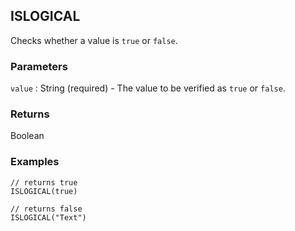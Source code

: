 ## ISLOGICAL

Checks whether a value is `true` or `false`.

### Parameters
`value` : String (required) - The value to be verified as `true` or `false`.

### Returns
Boolean

### Examples
```
// returns true
ISLOGICAL(true)
```

```
// returns false
ISLOGICAL("Text")
```